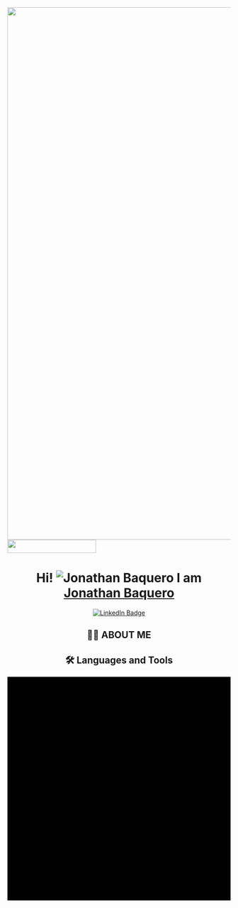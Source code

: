 <!DOCTYPE html>
<html lang="en">
<head>
    <meta charset="UTF-8">
    <meta name="viewport" content="width=device-width, initial-scale=1.0">
    <title>Snake Game</title>
    <style>
        canvas {
            background-color: #000;
            display: block;
            margin: 0 auto;
        }
    </style>
</head>
<body>
    <div id="header" align="center">
        <img src="https://img.hotimg.com/Portada-Linkedin.png" width="1200">
        <div align="left">
            <img src="https://komarev.com/ghpvc/?username=JonnathanBaquero01&color=FFD700" width="200" height="30">
        </div>
        <h1 align="center" width="1200"> Hi! <img src="https://user-images.githubusercontent.com/18350557/176309783-0785949b-9127-417c-8b55-ab5a4333674e.gif" alt="Jonathan Baquero" /> I am <a class="badge-base__link LI-simple-link" href="https://www.linkedin.com/in/jonathan-baquero-rodriguez/">Jonathan Baquero</a></h1>
    </div>
    <div id="badges" align="center">
        <a href="https://www.linkedin.com/in/ferchulobo777/" target="_blank">
            <img src="https://img.shields.io/badge/LinkedIn-0077B5?style=for-the-badge&logo=linkedin&logoColor=white" alt="LinkedIn Badge">
        </a>
    </div>
    <h2 align="center">🧑‍💻 ABOUT ME</h2>
    <h3 align="justify">
        <!-- Your about me content here -->
    </h3>
    <h2 align="center">🛠️ Languages and Tools</h2>
    <div class="image-container" align="center">
        <!-- Your languages and tools content here -->
    </div>
    <div align="center">
        <canvas id="gameCanvas" width="400" height="400"></canvas>
    </div>
    <script>
        const canvas = document.getElementById('gameCanvas');
        const ctx = canvas.getContext('2d');

        const box = 20;
        const canvasSize = 400;
        const snake = [{ x: 10, y: 10 }];
        let food = {};
        let dx = 0;
        let dy = 0;
        let score = 0;

        function createFood() {
            food = {
                x: Math.floor(Math.random() * (canvasSize / box)) * box,
                y: Math.floor(Math.random() * (canvasSize / box)) * box
            };
        }

        function draw() {
            ctx.clearRect(0, 0, canvasSize, canvasSize);
            ctx.fillStyle = '#00FF00';
            snake.forEach((segment) => {
                ctx.fillRect(segment.x, segment.y, box, box);
            });

            ctx.fillStyle = '#FF0000';
            ctx.fillRect(food.x, food.y, box, box);

            ctx.fillStyle = '#FFFFFF';
            ctx.font = '30px Arial';
            ctx.fillText(`Score: ${score}`, 10, 30);
        }

        function moveSnake() {
            const head = { x: snake[0].x + dx, y: snake[0].y + dy };
            snake.unshift(head);

            if (head.x === food.x && head.y === food.y) {
                score += 10;
                createFood();
            } else {
                snake.pop();
            }
        }

        function checkCollision() {
            if (
                snake[0].x < 0 ||
                snake[0].x >= canvasSize ||
                snake[0].y < 0 ||
                snake[0].y >= canvasSize ||
                snake.slice(1).some((segment) => segment.x === snake[0].x && segment.y === snake[0].y)
            ) {
                clearInterval(gameLoop);
                alert(`Game Over! Your score is ${score}`);
            }
        }

        function gameLoop() {
            moveSnake();
            draw();
            checkCollision();
        }

        createFood();
        const gameLoop = setInterval(gameLoop, 100);

        document.addEventListener('keydown', (event) => {
            const keyPressed = event.key;
            if (keyPressed === 'ArrowLeft' && dx === 0) {
                dx = -box;
                dy = 0;
            } else if (keyPressed === 'ArrowRight' && dx === 0) {
                dx = box;
                dy = 0;
            } else if (keyPressed === 'ArrowUp' && dy === 0) {
                dx = 0;
                dy = -box;
            } else if (keyPressed === 'ArrowDown' && dy === 0) {
                dx = 0;
                dy = box;
            }
        });
    </script>
</body>
</html>
